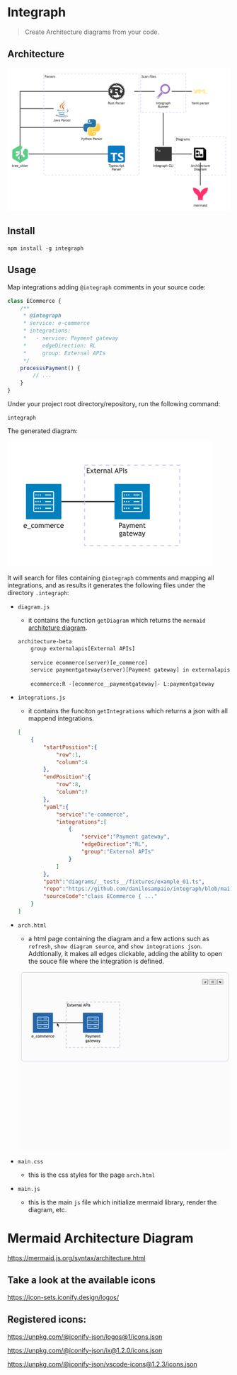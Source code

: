 # Integraph
> Create Architecture diagrams from your code.

## Architecture

![Architecture](src/assets/images/arch.png)

## Install

```
npm install -g integraph
```

## Usage

Map integrations adding `@integraph` comments in your source code:

```js
class ECommerce {
    /**
     * @integraph
     * service: e-commerce
     * integrations:
     *   - service: Payment gateway
     *     edgeDirection: RL
     *     group: External APIs
     */
    processsPayment() {
        // ...
    }
}

```

Under your project root directory/repository, run the following command:

```
integraph
```

The generated diagram:

![Example 01](src/assets/images/example_01.png)

It will search for files containing `@integraph` comments and mapping all integrations, and as results it generates the following files under the directory `.integraph`:

- `diagram.js`
    - it contains the function `getDiagram` which returns the `mermaid` [architeture diagram](https://mermaid.js.org/syntax/architecture.html).
    ```
    architecture-beta
        group externalapis[External APIs]

        service ecommerce(server)[e_commerce]
        service paymentgateway(server)[Payment gateway] in externalapis

        ecommerce:R -[ecommerce__paymentgateway]- L:paymentgateway
    ```
- `integrations.js`
    - it contains the funciton `getIntegrations` which returns a json with all mappend integrations.
    ```json
    [
        {
            "startPosition":{
                "row":1,
                "column":4
            },
            "endPosition":{
                "row":8,
                "column":7
            },
            "yaml":{
                "service":"e-commerce",
                "integrations":[
                    {
                        "service":"Payment gateway",
                        "edgeDirection":"RL",
                        "group":"External APIs"
                    }
                ]
            },
            "path":"diagrams/__tests__/fixtures/example_01.ts",
            "repo":"https://github.com/danilosampaio/integraph/blob/main",
            "sourceCode":"class ECommerce { ..."
        }
    ]
    ```
- `arch.html`
    - a html page containing the diagram and a few actions such as `refresh`, `show diagram source`, and `show integrations json`. Addtionally, it makes all edges clickable, adding the ability to open the souce file where the integration is defined.

    ![Example 01](src/assets/images/example_01.gif)
- `main.css`
    - this is the css styles for the page `arch.html`
- `main.js`
    - this is the main `js` file which initialize mermaid library, render the diagram, etc.



# Mermaid Architecture Diagram

https://mermaid.js.org/syntax/architecture.html


## Take a look at the available icons

https://icon-sets.iconify.design/logos/

## Registered icons:

https://unpkg.com/@iconify-json/logos@1/icons.json

https://unpkg.com/@iconify-json/ix@1.2.0/icons.json

https://unpkg.com/@iconify-json/vscode-icons@1.2.3/icons.json

